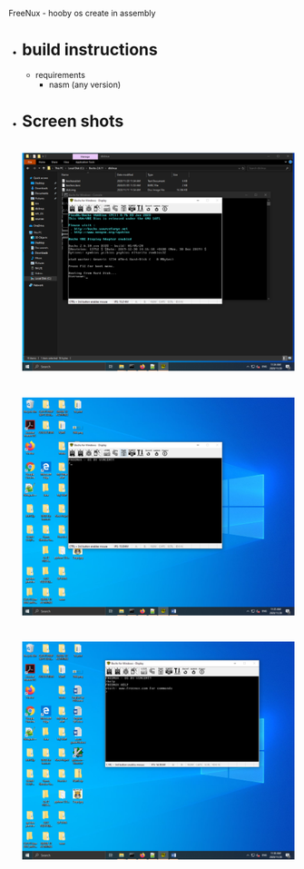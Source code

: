  FreeNux - hooby os create in assembly

* # build instructions
   - requirements
      * nasm (any version)
* # Screen shots 
    # <img src="Preview/FREENUX_PREV1.png" width="500" >
    # <img src="Preview/FREENUX_PREV2.png" width="500" >
    # <img src="Preview/FREENUX_PREV3.png" width="500" >
